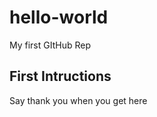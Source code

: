 # hello-world
My first GItHub Rep

First Intructions
-----------------

Say thank you when you get here
